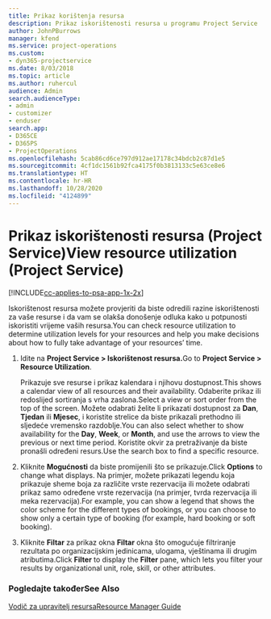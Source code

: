 ```yaml
---
title: Prikaz korištenja resursa
description: Prikaz iskorištenosti resursa u programu Project Service
author: JohnPBurrows
manager: kfend
ms.service: project-operations
ms.custom:
- dyn365-projectservice
ms.date: 8/03/2018
ms.topic: article
ms.author: ruhercul
audience: Admin
search.audienceType:
- admin
- customizer
- enduser
search.app:
- D365CE
- D365PS
- ProjectOperations
ms.openlocfilehash: 5cab86cd6ce797d912ae17178c34bdcb2c87d1e5
ms.sourcegitcommit: 4cf1dc1561b92fca4175f0b3813133c5e63ce8e6
ms.translationtype: HT
ms.contentlocale: hr-HR
ms.lasthandoff: 10/28/2020
ms.locfileid: "4124899"
---
```

# <a name="view-resource-utilization-project-service"></a><span data-ttu-id="03be2-103">Prikaz iskorištenosti resursa (Project Service)</span><span class="sxs-lookup"><span data-stu-id="03be2-103">View resource utilization (Project Service)</span></span>

[!INCLUDE[cc-applies-to-psa-app-1x-2x](../includes/cc-applies-to-psa-app-1x-2x.md)]

<span data-ttu-id="03be2-104">Iskorištenost resursa možete provjeriti da biste odredili razine iskorištenosti za vaše resurse i da vam se olakša donošenje odluka kako u potpunosti iskoristiti vrijeme vaših resursa.</span><span class="sxs-lookup"><span data-stu-id="03be2-104">You can check resource utilization to determine utilization levels for your resources and help you make decisions about how to fully take advantage of your resources’ time.</span></span>  
  
1. <span data-ttu-id="03be2-105">Idite na **Project Service > Iskorištenost resursa.**</span><span class="sxs-lookup"><span data-stu-id="03be2-105">Go to **Project Service > Resource Utilization**.</span></span> 

     <span data-ttu-id="03be2-106">Prikazuje sve resurse i prikaz kalendara i njihovu dostupnost.</span><span class="sxs-lookup"><span data-stu-id="03be2-106">This shows a calendar view of all resources and their availability.</span></span> <span data-ttu-id="03be2-107">Odaberite prikaz ili redoslijed sortiranja s vrha zaslona.</span><span class="sxs-lookup"><span data-stu-id="03be2-107">Select a view or sort order from the top of the screen.</span></span> <span data-ttu-id="03be2-108">Možete odabrati želite li prikazati dostupnost za **Dan**, **Tjedan** ili **Mjesec**, i koristite strelice da biste prikazali prethodno ili sljedeće vremensko razdoblje.</span><span class="sxs-lookup"><span data-stu-id="03be2-108">You can also select whether to show availability for the **Day**, **Week**, or **Month**, and use the arrows to view the previous or next time period.</span></span> <span data-ttu-id="03be2-109">Koristite okvir za pretraživanje da biste pronašli određeni resurs.</span><span class="sxs-lookup"><span data-stu-id="03be2-109">Use the search box to find a specific resource.</span></span>      
  
2. <span data-ttu-id="03be2-110">Kliknite **Mogućnosti** da biste promijenili što se prikazuje.</span><span class="sxs-lookup"><span data-stu-id="03be2-110">Click **Options** to change what displays.</span></span> <span data-ttu-id="03be2-111">Na primjer, možete prikazati legendu koja prikazuje sheme boja za različite vrste rezervacija ili možete odabrati prikaz samo određene vrste rezervacija (na primjer, tvrda rezervacija ili meka rezervacija).</span><span class="sxs-lookup"><span data-stu-id="03be2-111">For example, you can show a legend that shows the color scheme for the different types of bookings, or you can choose to show only a certain type of booking (for example, hard booking or soft booking).</span></span>  

3. <span data-ttu-id="03be2-112">Kliknite **Filtar** za prikaz okna **Filtar** okna što omogućuje filtriranje rezultata po organizacijskim jedinicama, ulogama, vještinama ili drugim atributima.</span><span class="sxs-lookup"><span data-stu-id="03be2-112">Click **Filter** to display the **Filter** pane, which lets you filter your results by organizational unit, role, skill, or other attributes.</span></span>  
  
### <a name="see-also"></a><span data-ttu-id="03be2-113">Pogledajte također</span><span class="sxs-lookup"><span data-stu-id="03be2-113">See Also</span></span>  
 [<span data-ttu-id="03be2-114">Vodič za upravitelj resursa</span><span class="sxs-lookup"><span data-stu-id="03be2-114">Resource Manager Guide</span></span>](../psa/resource-manager-guide.md)
